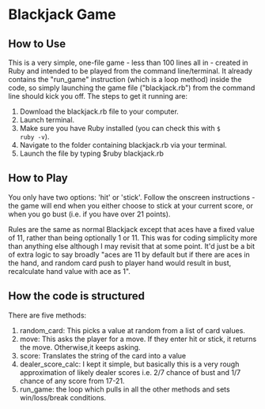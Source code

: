 <h1> Blackjack Game </h1>

<h2> How to Use </h2>
This is a very simple, one-file game - less than 100 lines all in - created in Ruby and intended to be played from the command line/terminal. It already contains the "run_game" instruction (which is a loop method) inside the code, so simply launching the game file ("blackjack.rb") from the command line should kick you off. The steps to get it running are:
  
  1. Download the blackjack.rb file to your computer.
  2. Launch terminal.
  3. Make sure you have Ruby installed (you can check this with <code>$ ruby -v</code>).
  4. Navigate to the folder containing blackjack.rb via your terminal.
  5. Launch the file by typing $ruby blackjack.rb


<h2> How to Play </h2>

You only have two options: 'hit' or 'stick'. Follow the onscreen instructions - the game will end when you either choose to stick at your current score, or when you go bust (i.e. if you have over 21 points).

Rules are the same as normal Blackjack except that aces have a fixed value of 11, rather than being optionally 1 or 11. This was for coding simplicity more than anything else although I may revisit that at some point. It'd just be a bit of extra logic to say broadly "aces are 11 by default but if there are aces in the hand, and random card push to player hand would result in bust, recalculate hand value with ace as 1".

<h2> How the code is structured </h2>

There are five methods:
1. random_card: This picks a value at random from a list of card values.
2. move: This asks the player for a move.  If they enter hit or stick, it returns the move. Otherwise,it keeps asking.
3. score: Translates the string of the card into a value
4. dealer_score_calc: I kept it simple, but basically this is a very rough approximation of likely dealer scores i.e. 2/7 chance of bust and 1/7 chance of any score from 17-21.
5. run_game: the loop which pulls in all the other methods and sets win/loss/break conditions.
